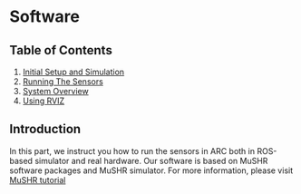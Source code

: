 # Software
## Table of Contents
1. [Initial Setup and Simulation](initial.md)
2. [Running The Sensors](sensors.md)
3. [System Overview](overview.md)
4. [Using RVIZ](rviz.md)

## Introduction
In this part, we instruct you how to run the sensors in ARC both in ROS-based simulator and real hardware. Our software is based on MuSHR software packages and MuSHR simulator. For more information, please visit [MuSHR tutorial](https://mushr.io/)
